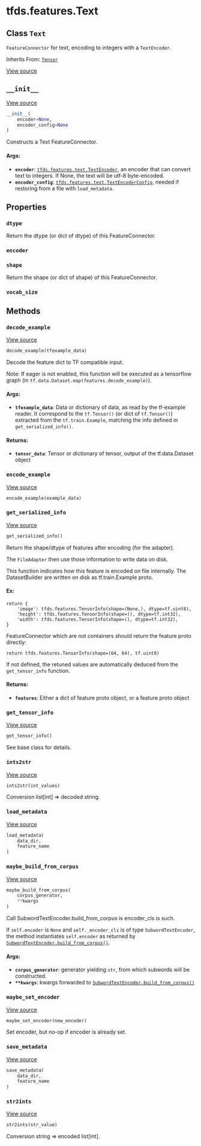 <div itemscope itemtype="http://developers.google.com/ReferenceObject">
<meta itemprop="name" content="tfds.features.Text" />
<meta itemprop="path" content="Stable" />
<meta itemprop="property" content="dtype"/>
<meta itemprop="property" content="encoder"/>
<meta itemprop="property" content="shape"/>
<meta itemprop="property" content="vocab_size"/>
<meta itemprop="property" content="__init__"/>
<meta itemprop="property" content="decode_example"/>
<meta itemprop="property" content="encode_example"/>
<meta itemprop="property" content="get_serialized_info"/>
<meta itemprop="property" content="get_tensor_info"/>
<meta itemprop="property" content="ints2str"/>
<meta itemprop="property" content="load_metadata"/>
<meta itemprop="property" content="maybe_build_from_corpus"/>
<meta itemprop="property" content="maybe_set_encoder"/>
<meta itemprop="property" content="save_metadata"/>
<meta itemprop="property" content="str2ints"/>
</div>

# tfds.features.Text

## Class `Text`

`FeatureConnector` for text, encoding to integers with a `TextEncoder`.

Inherits From: [`Tensor`](../../tfds/features/Tensor.md)

<a target="_blank" href="https://github.com/tensorflow/datasets/tree/master/tensorflow_datasets/core/features/text_feature.py">View
source</a>

<!-- Placeholder for "Used in" -->


<h2 id="__init__"><code>__init__</code></h2>

<a target="_blank" href="https://github.com/tensorflow/datasets/tree/master/tensorflow_datasets/core/features/text_feature.py">View
source</a>

``` python
__init__(
    encoder=None,
    encoder_config=None
)
```

Constructs a Text FeatureConnector.

#### Args:

*   <b>`encoder`</b>:
    <a href="../../tfds/features/text/TextEncoder.md"><code>tfds.features.text.TextEncoder</code></a>,
    an encoder that can convert text to integers. If None, the text will be
    utf-8 byte-encoded.
*   <b>`encoder_config`</b>:
    <a href="../../tfds/features/text/TextEncoderConfig.md"><code>tfds.features.text.TextEncoderConfig</code></a>,
    needed if restoring from a file with `load_metadata`.

## Properties

<h3 id="dtype"><code>dtype</code></h3>

Return the dtype (or dict of dtype) of this FeatureConnector.

<h3 id="encoder"><code>encoder</code></h3>

<h3 id="shape"><code>shape</code></h3>

Return the shape (or dict of shape) of this FeatureConnector.

<h3 id="vocab_size"><code>vocab_size</code></h3>

## Methods

<h3 id="decode_example"><code>decode_example</code></h3>

<a target="_blank" href="https://github.com/tensorflow/datasets/tree/master/tensorflow_datasets/core/features/feature.py">View
source</a>

``` python
decode_example(tfexample_data)
```

Decode the feature dict to TF compatible input.

Note: If eager is not enabled, this function will be executed as a tensorflow
graph (in `tf.data.Dataset.map(features.decode_example)`).

#### Args:

*   <b>`tfexample_data`</b>: Data or dictionary of data, as read by the
    tf-example reader. It correspond to the `tf.Tensor()` (or dict of
    `tf.Tensor()`) extracted from the `tf.train.Example`, matching the info
    defined in `get_serialized_info()`.

#### Returns:

*   <b>`tensor_data`</b>: Tensor or dictionary of tensor, output of the
    tf.data.Dataset object

<h3 id="encode_example"><code>encode_example</code></h3>

<a target="_blank" href="https://github.com/tensorflow/datasets/tree/master/tensorflow_datasets/core/features/text_feature.py">View
source</a>

``` python
encode_example(example_data)
```

<h3 id="get_serialized_info"><code>get_serialized_info</code></h3>

<a target="_blank" href="https://github.com/tensorflow/datasets/tree/master/tensorflow_datasets/core/features/feature.py">View
source</a>

``` python
get_serialized_info()
```

Return the shape/dtype of features after encoding (for the adapter).

The `FileAdapter` then use those information to write data on disk.

This function indicates how this feature is encoded on file internally.
The DatasetBuilder are written on disk as tf.train.Example proto.

#### Ex:

```
return {
    'image': tfds.features.TensorInfo(shape=(None,), dtype=tf.uint8),
    'height': tfds.features.TensorInfo(shape=(), dtype=tf.int32),
    'width': tfds.features.TensorInfo(shape=(), dtype=tf.int32),
}
```

FeatureConnector which are not containers should return the feature proto
directly:

```
return tfds.features.TensorInfo(shape=(64, 64), tf.uint8)
```

If not defined, the retuned values are automatically deduced from the
`get_tensor_info` function.

#### Returns:

* <b>`features`</b>: Either a dict of feature proto object, or a feature proto object

<h3 id="get_tensor_info"><code>get_tensor_info</code></h3>

<a target="_blank" href="https://github.com/tensorflow/datasets/tree/master/tensorflow_datasets/core/features/feature.py">View
source</a>

``` python
get_tensor_info()
```

See base class for details.

<h3 id="ints2str"><code>ints2str</code></h3>

<a target="_blank" href="https://github.com/tensorflow/datasets/tree/master/tensorflow_datasets/core/features/text_feature.py">View
source</a>

``` python
ints2str(int_values)
```

Conversion list[int] => decoded string.

<h3 id="load_metadata"><code>load_metadata</code></h3>

<a target="_blank" href="https://github.com/tensorflow/datasets/tree/master/tensorflow_datasets/core/features/text_feature.py">View
source</a>

``` python
load_metadata(
    data_dir,
    feature_name
)
```

<h3 id="maybe_build_from_corpus"><code>maybe_build_from_corpus</code></h3>

<a target="_blank" href="https://github.com/tensorflow/datasets/tree/master/tensorflow_datasets/core/features/text_feature.py">View
source</a>

``` python
maybe_build_from_corpus(
    corpus_generator,
    **kwargs
)
```

Call SubwordTextEncoder.build_from_corpus is encoder_cls is such.

If `self.encoder` is `None` and `self._encoder_cls` is of type
`SubwordTextEncoder`, the method instantiates `self.encoder` as returned by
<a href="../../tfds/features/text/SubwordTextEncoder.md#build_from_corpus"><code>SubwordTextEncoder.build_from_corpus()</code></a>.

#### Args:

*   <b>`corpus_generator`</b>: generator yielding `str`, from which subwords
    will be constructed.
*   <b>`**kwargs`</b>: kwargs forwarded to
    <a href="../../tfds/features/text/SubwordTextEncoder.md#build_from_corpus"><code>SubwordTextEncoder.build_from_corpus()</code></a>

<h3 id="maybe_set_encoder"><code>maybe_set_encoder</code></h3>

<a target="_blank" href="https://github.com/tensorflow/datasets/tree/master/tensorflow_datasets/core/features/text_feature.py">View
source</a>

``` python
maybe_set_encoder(new_encoder)
```

Set encoder, but no-op if encoder is already set.

<h3 id="save_metadata"><code>save_metadata</code></h3>

<a target="_blank" href="https://github.com/tensorflow/datasets/tree/master/tensorflow_datasets/core/features/text_feature.py">View
source</a>

``` python
save_metadata(
    data_dir,
    feature_name
)
```

<h3 id="str2ints"><code>str2ints</code></h3>

<a target="_blank" href="https://github.com/tensorflow/datasets/tree/master/tensorflow_datasets/core/features/text_feature.py">View
source</a>

``` python
str2ints(str_value)
```

Conversion string => encoded list[int].
